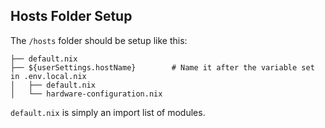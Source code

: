 ## Hosts Folder Setup

The `/hosts` folder should be setup like this:

```
├── default.nix
├── ${userSettings.hostName}        # Name it after the variable set in .env.local.nix
│   ├── default.nix
│   └── hardware-configuration.nix
```

`default.nix` is simply an import list of modules.

